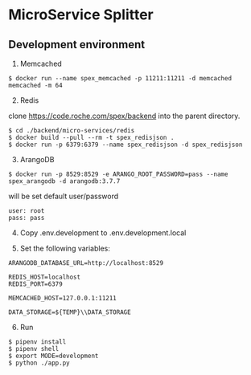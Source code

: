 # MicroService Splitter

## Development environment

1. Memcached

`$ docker run --name spex_memcached -p 11211:11211 -d memcached memcached -m 64`

2. Redis

clone https://code.roche.com/spex/backend into the parent directory.
```
$ cd ./backend/micro-services/redis  
$ docker build --pull --rm -t spex_redisjson .
$ docker run -p 6379:6379 --name spex_redisjson -d spex_redisjson
```

3. ArangoDB

`$ docker run -p 8529:8529 -e ARANGO_ROOT_PASSWORD=pass --name spex_arangodb -d arangodb:3.7.7`

will be set default user/password
```
user: root
pass: pass
```

4. Copy .env.development to .env.development.local

5. Set the following variables:
```
ARANGODB_DATABASE_URL=http://localhost:8529

REDIS_HOST=localhost
REDIS_PORT=6379

MEMCACHED_HOST=127.0.0.1:11211

DATA_STORAGE=${TEMP}\\DATA_STORAGE
```

6. Run

```
$ pipenv install
$ pipenv shell
$ export MODE=development
$ python ./app.py
```
